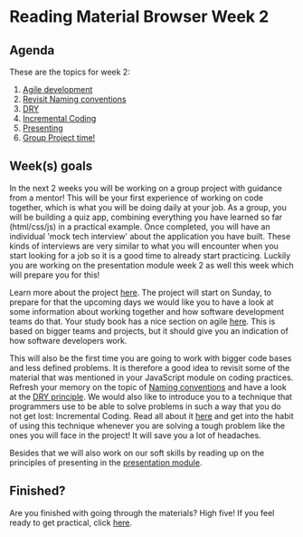 # Reading Material Browser Week 2

## Agenda

These are the topics for week 2:

1. [Agile development](https://hackyourfuture.github.io/study/#/software-development/agile)
2. [Revisit Naming conventions](https://hackyourfuture.github.io/study/#/programming/naming-conventions)
3. [DRY](https://study.hackyourfuture.net/#/programming/dont-repeat-yourself)
3. [Incremental Coding](https://study.hackyourfuture.net/#/programming/incremental-coding)
4. [Presenting](https://github.com/HackYourFuture/presentation-module)
5. [Group Project time!](../PROJECT.md)


## Week(s) goals
In the next 2 weeks you will be working on a group project with guidance from a mentor! This will be your first experience of working on code together, which is what you will be doing daily at your job. As a group, you will be building a quiz app, combining everything you have learned so far (html/css/js) in a practical example. Once completed, you will have an individual 'mock tech interview' about the application you have built. These kinds of interviews are very similar to what you will encounter when you start looking for a job so it is a good time to already start practicing. Luckily you are working on the presentation module week 2 as well this week which will prepare you for this!

Learn more about the project [here](../PROJECT.md). The project will start on Sunday, to prepare for that the upcoming days we would like you to have a look at some information about working together and how software development teams do that. Your study book has a nice section on agile [here](https://hackyourfuture.github.io/study/#/software-development/agile). This is based on bigger teams and projects, but it should give you an indication of how software developers work.

This will also be the first time you are going to work with bigger code bases and less defined problems. It is therefore a good idea to revisit some of the material that was mentioned in your JavaScript module on coding practices. Refresh your memory on the topic of [Naming conventions](https://hackyourfuture.github.io/study/#/programming/naming-conventions) and have a look at the [DRY principle](https://study.hackyourfuture.net/#/programming/dont-repeat-yourself). We would also like to introduce you to a technique that programmers use to be able to solve problems in such a way that you do not get lost: Incremental Coding. Read all about it [here](https://study.hackyourfuture.net/#/programming/incremental-coding) and get into the habit of using this technique whenever you are solving a tough problem like the ones you will face in the project! It will save you a lot of headaches.

Besides that we will also work on our soft skills by reading up on the principles of presenting in the [presentation module](https://github.com/HackYourFuture/presentation-module/).

## Finished?

Are you finished with going through the materials? High five! If you feel ready to get practical, click [here](./MAKEME.md).
